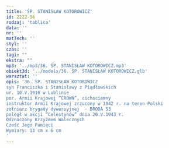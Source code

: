 ```yaml
---
title: 'ŚP. STANISŁAW KOTOROWICZ'
id: 2222-36
rodzaj: 'tablica'
data: ''
nr: ''
matTech: ''
styl: ''
czas: ''
tagi: ""
ekstra: ""
mp3: '../mp3/36. ŚP. STANISŁAW KOTOROWICZ.mp3'
obiekt3d: '../models/36. ŚP. STANISŁAW KOTOROWICZ.glb'
warsztat: ''
opis: '36. ŚP. STANISŁAW KOTOROWICZ
syn Franciszka i Stanisławy z Piądłowskich
ur. 10.V.1916 w Lublinie
por. Armii Krajowej ”CROWN”, cichociemny
instruktor Armii Krajowej zrzucony w 1942 r. na teren Polski
żołnierz brygady dywersyjnej  - BRODA 53
poległ w akcji ”Celestynów” dnia 20.V.1943 r.
Odznaczony Krzyżmem Walecznych
Cześć Jego Pamięci
Wymiary: 13 cm x 6 cm
'
---
```


